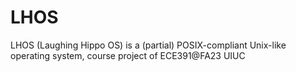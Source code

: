# LHOS
LHOS (Laughing Hippo OS) is a (partial) POSIX-compliant Unix-like operating system, course project of ECE391@FA23 UIUC
